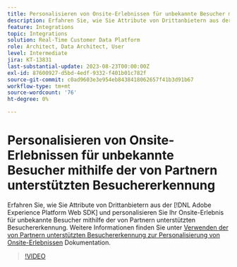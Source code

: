 ```yaml
---
title: Personalisieren von Onsite-Erlebnissen für unbekannte Besucher mithilfe der von Partnern unterstützten Besuchererkennung
description: Erfahren Sie, wie Sie Attribute von Drittanbietern aus der [!DNL Adobe Experience Platform Web SDK] und personalisieren Sie Ihr Onsite-Erlebnis für unbekannte Besucher mithilfe der von Partnern unterstützten Besuchererkennung.
feature: Integrations
topic: Integrations
solution: Real-Time Customer Data Platform
role: Architect, Data Architect, User
level: Intermediate
jira: KT-13831
last-substantial-update: 2023-08-23T00:00:00Z
exl-id: 87600927-d5bd-4edf-9332-f401b01c782f
source-git-commit: c0ad9603e3e954eb8438418062657f41b3d91b67
workflow-type: tm+mt
source-wordcount: '76'
ht-degree: 0%

---
```


# Personalisieren von Onsite-Erlebnissen für unbekannte Besucher mithilfe der von Partnern unterstützten Besuchererkennung

Erfahren Sie, wie Sie Attribute von Drittanbietern aus der [!DNL Adobe Experience Platform Web SDK] und personalisieren Sie Ihr Onsite-Erlebnis für unbekannte Besucher mithilfe der von Partnern unterstützten Besuchererkennung. Weitere Informationen finden Sie unter [Verwenden der von Partnern unterstützten Besuchererkennung zur Personalisierung von Onsite-Erlebnissen](https://experienceleague.adobe.com/docs/experience-platform/rtcdp/use-cases/partner-data/onsite-personalization.html) Dokumentation.

>[!VIDEO](https://video.tv.adobe.com/v/3423076/?learn=on)
